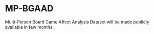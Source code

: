 # MP-BGAAD
Multi-Person Board Game Affect Analysis Dataset will be made publicly available in few months.
